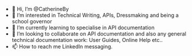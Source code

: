 - 👋 Hi, I’m @CatherineBy
- 👀 I’m interested in Technical Writing, APIs, Dressmaking and being a school governor
- 🌱 I’m currently learning to specialise in API documentation
- 💞️ I’m looking to collaborate on API documentation and also any general technical documentation work: User Guides, Online Help etc..
- 📫 How to reach me LinkedIn messaging.

<!---
CatherineBy/CatherineBy is a ✨ special ✨ repository because its `README.md` (this file) appears on your GitHub profile.
You can click the Preview link to take a look at your changes.
--->
